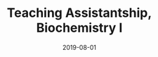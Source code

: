 ---
title: "Teaching Assistantship, Biochemistry I"
collection: teaching
type: "Undergraduate TA"
permalink: /teaching/2019-uvm-biochemistry
venue: "University of Vermont, Department of Biochemistry"
date: 2019-08-01
location: "Burlington, Vermont"
---